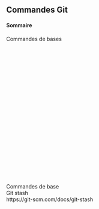 <html>
<head>
  <style>
    a
    {
      text-decoration: none;
    }
  </style>
</head>

<body>
<h2>Commandes Git</h2>
<h4>Sommaire</h4>
<a href="#commandes_de_base" id="sommaire_commandes_de_base">Commandes de bases </a>
<br><br><br><br><br><br><br><br><br><br><br><br><br><br><br><br><br><br><br><br><br><br><br>
<div id="commandes_de_base" class="rouge">Commandes de base</div>
Git stash <br>
https://git-scm.com/docs/git-stash
  
</body>
</html>
